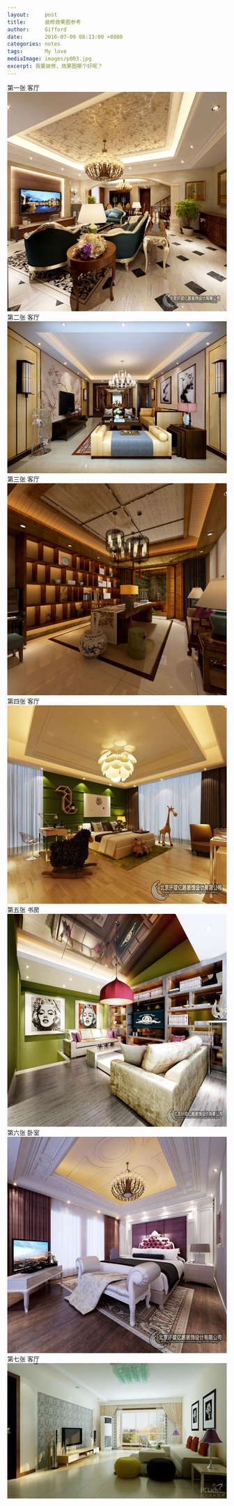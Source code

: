 ```yaml
---
layout:     post
title:      装修效果图参考
author:     Gifford
date:       2016-07-09 08:13:00 +0800
categories: notes
tags:       My love
mediaImage: images/p003.jpg
excerpt: 我要装修，效果图哪个好呢？ 
---
```


 第一张 客厅
![1](/images/IMG_1919.JPG)
第二张 客厅
![2](/images/IMG_1920.JPG)
第三张 客厅
![3](/images/IMG_1921.JPG)
第四张 客厅
![4](/images/IMG_1922.JPG)
第五张 书房
![5](/images/IMG_1923.JPG)
第六张 卧室
![6](/images/IMG_1924.JPG)
第七张 客厅
![7](/images/IMG_1930.jpg)

